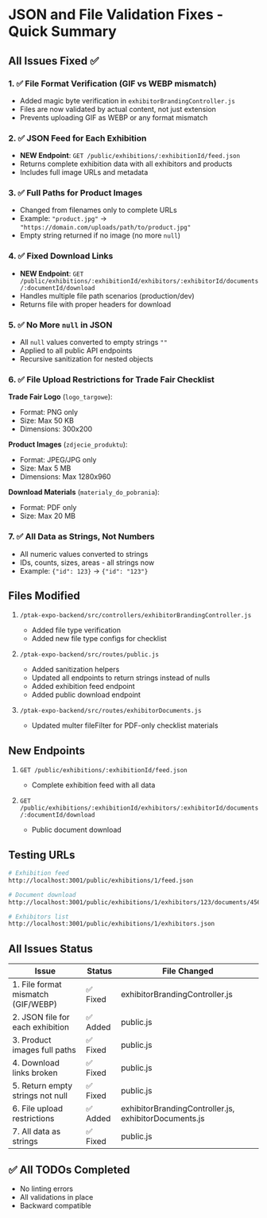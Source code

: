 # JSON and File Validation Fixes - Quick Summary

## All Issues Fixed ✅

### 1. ✅ File Format Verification (GIF vs WEBP mismatch)
- Added magic byte verification in `exhibitorBrandingController.js`
- Files are now validated by actual content, not just extension
- Prevents uploading GIF as WEBP or any format mismatch

### 2. ✅ JSON Feed for Each Exhibition  
- **NEW Endpoint**: `GET /public/exhibitions/:exhibitionId/feed.json`
- Returns complete exhibition data with all exhibitors and products
- Includes full image URLs and metadata

### 3. ✅ Full Paths for Product Images
- Changed from filenames only to complete URLs
- Example: `"product.jpg"` → `"https://domain.com/uploads/path/to/product.jpg"`
- Empty string returned if no image (no more `null`)

### 4. ✅ Fixed Download Links
- **NEW Endpoint**: `GET /public/exhibitions/:exhibitionId/exhibitors/:exhibitorId/documents/:documentId/download`
- Handles multiple file path scenarios (production/dev)
- Returns file with proper headers for download

### 5. ✅ No More `null` in JSON
- All `null` values converted to empty strings `""`
- Applied to all public API endpoints
- Recursive sanitization for nested objects

### 6. ✅ File Upload Restrictions for Trade Fair Checklist

**Trade Fair Logo** (`logo_targowe`):
- Format: PNG only
- Size: Max 50 KB
- Dimensions: 300x200

**Product Images** (`zdjecie_produktu`):
- Format: JPEG/JPG only
- Size: Max 5 MB
- Dimensions: Max 1280x960

**Download Materials** (`materialy_do_pobrania`):
- Format: PDF only
- Size: Max 20 MB

### 7. ✅ All Data as Strings, Not Numbers
- All numeric values converted to strings
- IDs, counts, sizes, areas - all strings now
- Example: `{"id": 123}` → `{"id": "123"}`

## Files Modified

1. `/ptak-expo-backend/src/controllers/exhibitorBrandingController.js`
   - Added file type verification
   - Added new file type configs for checklist

2. `/ptak-expo-backend/src/routes/public.js`
   - Added sanitization helpers
   - Updated all endpoints to return strings instead of nulls
   - Added exhibition feed endpoint
   - Added public download endpoint

3. `/ptak-expo-backend/src/routes/exhibitorDocuments.js`
   - Updated multer fileFilter for PDF-only checklist materials

## New Endpoints

1. `GET /public/exhibitions/:exhibitionId/feed.json`
   - Complete exhibition feed with all data

2. `GET /public/exhibitions/:exhibitionId/exhibitors/:exhibitorId/documents/:documentId/download`
   - Public document download

## Testing URLs

```bash
# Exhibition feed
http://localhost:3001/public/exhibitions/1/feed.json

# Document download
http://localhost:3001/public/exhibitions/1/exhibitors/123/documents/456/download

# Exhibitors list
http://localhost:3001/public/exhibitions/1/exhibitors.json
```

## All Issues Status

| Issue | Status | File Changed |
|-------|--------|--------------|
| 1. File format mismatch (GIF/WEBP) | ✅ Fixed | exhibitorBrandingController.js |
| 2. JSON file for each exhibition | ✅ Added | public.js |
| 3. Product images full paths | ✅ Fixed | public.js |
| 4. Download links broken | ✅ Fixed | public.js |
| 5. Return empty strings not null | ✅ Fixed | public.js |
| 6. File upload restrictions | ✅ Added | exhibitorBrandingController.js, exhibitorDocuments.js |
| 7. All data as strings | ✅ Fixed | public.js |

## ✅ All TODOs Completed
- No linting errors
- All validations in place
- Backward compatible

